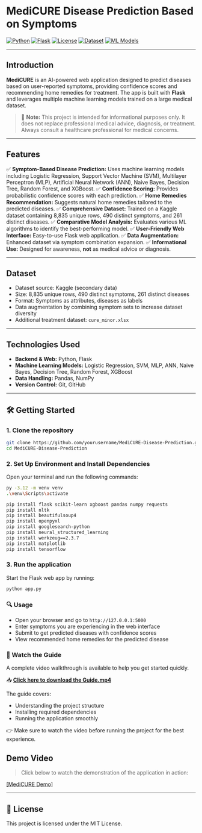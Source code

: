 # MediCURE Disease Prediction Based on Symptoms

[![Python](https://img.shields.io/badge/Python-3.8+-blue.svg?style=flat&logo=python)](https://www.python.org)
[![Flask](https://img.shields.io/badge/Flask-1.1.2-lightgrey.svg?style=flat&logo=flask)](https://flask.palletsprojects.com/)
[![License](https://img.shields.io/badge/License-MIT-green.svg)](https://opensource.org/licenses/MIT)
[![Dataset](https://img.shields.io/badge/Dataset-Kaggle%20Medical%20Data-orange.svg?style=flat)](https://www.kaggle.com)
[![ML Models](https://img.shields.io/badge/ML%20Models-LogReg%20%7C%20SVM%20%7C%20ANN%20%7C%20XGBoost-brightgreen.svg)]()

---

## Introduction

**MediCURE** is an AI-powered web application designed to predict diseases based on user-reported symptoms, providing confidence scores and recommending home remedies for treatment. The app is built with **Flask** and leverages multiple machine learning models trained on a large medical dataset.



> 🚨 **Note:** This project is intended for informational purposes only. It does not replace professional medical advice, diagnosis, or treatment. Always consult a healthcare professional for medical concerns.

---

## Features

✅ **Symptom-Based Disease Prediction:** Uses machine learning models including Logistic Regression, Support Vector Machine (SVM), Multilayer Perceptron (MLP), Artificial Neural Network (ANN), Naive Bayes, Decision Tree, Random Forest, and XGBoost.
✅ **Confidence Scoring:** Provides probabilistic confidence scores with each prediction.
✅ **Home Remedies Recommendation:** Suggests natural home remedies tailored to the predicted diseases.
✅ **Comprehensive Dataset:** Trained on a Kaggle dataset containing 8,835 unique rows, 490 distinct symptoms, and 261 distinct diseases.
✅ **Comparative Model Analysis:** Evaluates various ML algorithms to identify the best-performing model.
✅ **User-Friendly Web Interface:** Easy-to-use Flask web application.
✅ **Data Augmentation:** Enhanced dataset via symptom combination expansion.
✅ **Informational Use:** Designed for awareness, **not** as medical advice or diagnosis.

---


## Dataset

- Dataset source: Kaggle (secondary data)
- Size: 8,835 unique rows, 490 distinct symptoms, 261 distinct diseases
- Format: Symptoms as attributes, diseases as labels
- Data augmentation by combining symptom sets to increase dataset diversity
- Additional treatment dataset: `cure_minor.xlsx`

---

## Technologies Used

- **Backend & Web:** Python, Flask
- **Machine Learning Models:** Logistic Regression, SVM, MLP, ANN, Naive Bayes, Decision Tree, Random Forest, XGBoost
- **Data Handling:** Pandas, NumPy
- **Version Control:** Git, GitHub

---


## 🛠️ Getting Started

### 1. Clone the repository

```bash
git clone https://github.com/yourusername/MediCURE-Disease-Prediction.git
cd MediCURE-Disease-Prediction
```

### 2.  Set Up Environment and Install Dependencies

Open your terminal and run the following commands:

```bash
py -3.12 -m venv venv
.\venv\Scripts\activate

pip install flask scikit-learn xgboost pandas numpy requests 
pip install nltk
pip install beautifulsoup4
pip install openpyxl
pip install googlesearch-python
pip install neural_structured_learning
pip install werkzeug==2.3.7
pip install matplotlib
pip install tensorflow
```

### 3. Run the application

Start the Flask web app by running:

```bash
python app.py
```

### 🔍 Usage

- Open your browser and go to `http://127.0.0.1:5000`
- Enter symptoms you are experiencing in the web interface
- Submit to get predicted diseases with confidence scores
- View recommended home remedies for the predicted disease

### 📼 Watch the Guide

A complete video walkthrough is available to help you get started quickly.

📥 [**Click here to download the Guide.mp4**](https://github.com/Mobeen-01/Symptom-Based-Disease-Detection/releases/download/v1.0/Guide.mp4)

The guide covers:

- Understanding the project structure  
- Installing required dependencies  
- Running the application smoothly

👉 Make sure to watch the video before running the project for the best experience.

## Demo Video

> Click below to watch the demonstration of the application in action:

[[MediCURE Demo]](https://github.com/Mobeen-01/Symptom-Based-Disease-Detection/blob/main/Demo/Demo.mp4)


---




## 📜 License

This project is licensed under the MIT License.


